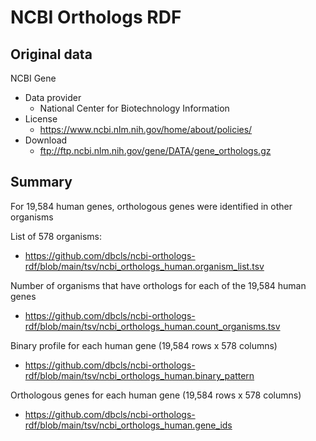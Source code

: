 # NCBI Orthologs RDF

## Original data

NCBI Gene

* Data provider
  * National Center for Biotechnology Information
* License
  * https://www.ncbi.nlm.nih.gov/home/about/policies/
* Download
  * ftp://ftp.ncbi.nlm.nih.gov/gene/DATA/gene_orthologs.gz

## Summary

For 19,584 human genes, orthologous genes were identified in other organisms

List of 578 organisms:
* https://github.com/dbcls/ncbi-orthologs-rdf/blob/main/tsv/ncbi_orthologs_human.organism_list.tsv

Number of organisms that have orthologs for each of the 19,584 human genes
* https://github.com/dbcls/ncbi-orthologs-rdf/blob/main/tsv/ncbi_orthologs_human.count_organisms.tsv

Binary profile for each human gene (19,584 rows x 578 columns)
* https://github.com/dbcls/ncbi-orthologs-rdf/blob/main/tsv/ncbi_orthologs_human.binary_pattern

Orthologous genes for each human gene (19,584 rows x 578 columns)
* https://github.com/dbcls/ncbi-orthologs-rdf/blob/main/tsv/ncbi_orthologs_human.gene_ids
